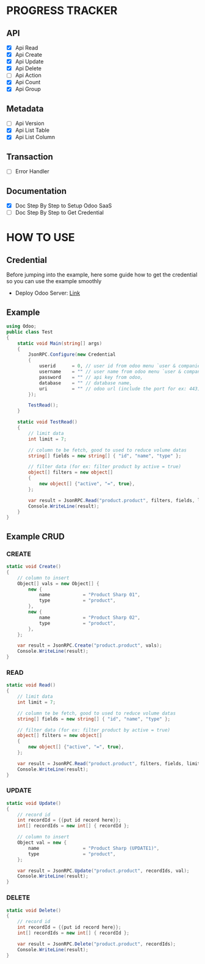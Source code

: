 # PROGRESS TRACKER
## API
- [x]   Api Read
- [x]   Api Create
- [x]   Api Update
- [x]   Api Delete
- [ ]   Api Action
- [x]   Api Count
- [x]   Api Group

## Metadata
- [ ]   Api Version
- [x]   Api List Table
- [x]   Api List Column

## Transaction
- [ ]   Error Handler

## Documentation
- [x]    Doc Step By Step to Setup Odoo SaaS
- [ ]    Doc Step By Step to Get Credential

# HOW TO USE
## Credential
Before jumping into the example, here some guide how to get the credential so you can use the example smoothly

- Deploy Odoo Server: [Link](https://dev.to/paimonchan/how-to-try-odoo-without-self-deploy-5e7g)

## Example
```csharp
using Odoo;
public class Test
{
    static void Main(string[] args)
    {
        JsonRPC.Configure(new Credential
        {
            userid      = 0, // user id from odoo menu `user & companies`
            username    = "" // user name from odoo menu `user & companies`,
            password    = "" // api key from odoo,
            database    = "" // database name,
            uri         = "" // odoo url (include the port for ex: 443)
        });

        TestRead();
    }

    static void TestRead()
    {
        // limit data
        int limit = 7;

        // column te be fetch, good to used to reduce volume datas
        string[] fields = new string[] { "id", "name", "type" };

        // filter data (for ex: filter product by active = true)
        object[] filters = new object[]
        {
            new object[] {"active", "=", true},
        };

        var result = JsonRPC.Read("product.product", filters, fields, limit);
        Console.WriteLine(result);
    }
}
```

## Example CRUD
### CREATE
```csharp
static void Create()
{
    // column to insert
    Object[] vals = new Object[] {
        new {
            name            = "Product Sharp 01",
            type            = "product",
        },
        new {
            name            = "Product Sharp 02",
            type            = "product",
        },
    };

    var result = JsonRPC.Create("product.product", vals);
    Console.WriteLine(result);
}

```

### READ
```csharp
static void Read()
{
    // limit data
    int limit = 7;

    // column te be fetch, good to used to reduce volume datas
    string[] fields = new string[] { "id", "name", "type" };

    // filter data (for ex: filter product by active = true)
    object[] filters = new object[]
    {
        new object[] {"active", "=", true},
    };

    var result = JsonRPC.Read("product.product", filters, fields, limit);
    Console.WriteLine(result);
}
```

### UPDATE
```csharp
static void Update()
{
    // record id
    int recordId = {{put id record here}};
    int[] recordIds = new int[] { recordId };

    // column to insert
    Object val = new {
        name                = "Product Sharp (UPDATE1)",
        type                = "product",
    };

    var result = JsonRPC.Update("product.product", recordIds, val);
    Console.WriteLine(result);
}
```

### DELETE
```csharp
static void Delete()
{
    // record id
    int recordId = {{put id record here}};
    int[] recordIds = new int[] { recordId };

    var result = JsonRPC.Delete("product.product", recordIds);
    Console.WriteLine(result);
}
```

